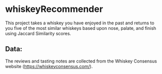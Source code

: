 # whiskeyRecommender

This project takes a whiskey you have enjoyed in the past and returns to you five of the most similar whiskeys based upon nose, palate, and finish using Jaccard Similarity scores. 

## Data:
The reviews and tasting notes are collected from the Whiskey Consensus website (https://whiskeyconsensus.com/).
